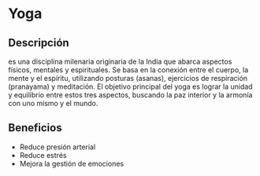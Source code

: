 # Yoga

## Descripción 
 es una disciplina milenaria originaria de la India que abarca aspectos físicos, mentales y espirituales. Se basa en la conexión entre el cuerpo, la mente y el espíritu, utilizando posturas (asanas), ejercicios de respiración (pranayama) y meditación. El objetivo principal del yoga es lograr la unidad y equilibrio entre estos tres aspectos, buscando la paz interior y la armonía con uno mismo y el mundo. 

## Beneficios
- Reduce presión arterial
- Reduce estrés
- Mejora la gestión de emociones

